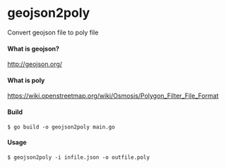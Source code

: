 # geojson2poly
Convert geojson file to poly file

#### What is geojson?
http://geojson.org/


#### What is poly
https://wiki.openstreetmap.org/wiki/Osmosis/Polygon_Filter_File_Format


#### Build
```shell
$ go build -o geojson2poly main.go
```


#### Usage
```shell
$ geojson2poly -i infile.json -o outfile.poly
```
